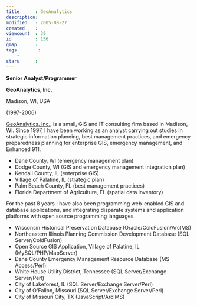 ```yaml
---
title      : GeoAnalytics
description: 
modified   : 2005-08-27
created    : 
viewcount  : 39
id         : 156
gmap       : 
tags        :
    - 
stars      : 
---
```


**Senior Analyst/Programmer**

**GeoAnalytics, Inc.**

Madison, WI, USA

(1997-2006)

[GeoAnalytics, Inc.](http://www.geoanalytics.com), is a small, GIS and IT consulting firm based in Madison, WI. Since 1997, I have been working as an analyst carrying out studies in strategic information planning, best management practices, and emergency preparedness planning for enterprise GIS, emergency management, and Enhanced 911.

* Dane County, WI (emergency management plan)
* Dodge County, WI (GIS and emergency management integration plan)
* Kendall County, IL (enterprise GIS)
* Village of Palatine, IL (strategic plan)
* Palm Beach County, FL (best management practices)
* Florida Department of Agriculture, FL (spatial data inventory)

For the past 8 years I have also been programming web-enabled GIS and database applications, and integrating disparate systems and application platforms with open source programming languages.

* Wisconsin Historical Preservation Database (Oracle/ColdFusion/ArcIMS)
* Northeastern Illinois Planning Commission Development Database (SQL Server/ColdFusion)
* Open Source GIS Application, Village of Palatine, IL (MySQL/PHP/MapServer)
* Dane County Emergency Management Resource Database (MS Access/Perl)
* White House Utility District, Tennessee (SQL Server/Exchange Server/Perl)
* City of Lakeforest, IL (SQL Server/Exchange Server/Perl)
* City of O'Fallon, Missouri (SQL Server/Exchange Server/Perl)
* City of Missouri City, TX (JavaScript/ArcIMS)


